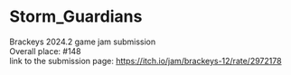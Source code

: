 # Storm_Guardians
 Brackeys 2024.2 game jam submission\
 Overall place: #148\
 link to the submission page: https://itch.io/jam/brackeys-12/rate/2972178
